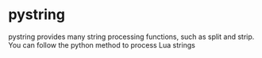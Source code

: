 # pystring
 pystring provides many string processing functions, such as split and strip. You can follow the python method to process Lua strings
